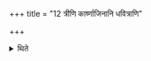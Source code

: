 +++
title = "12 त्रीणि कार्ष्णाजिनानि धवित्राणि"

+++

<details><summary>थिते</summary>

त्रीणि कार्ष्णाजिनानि धवित्राणि शुक्लकृष्णलोमानि १२
</details>
